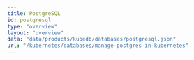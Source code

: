 ```yaml
---
title: PostgreSQL
id: postgresql
type: "overview"
layout: "overview"
data: "data/products/kubedb/databases/postgresql.json"
url: "/kubernetes/databases/manage-postgres-in-kubernetes"
---
```

